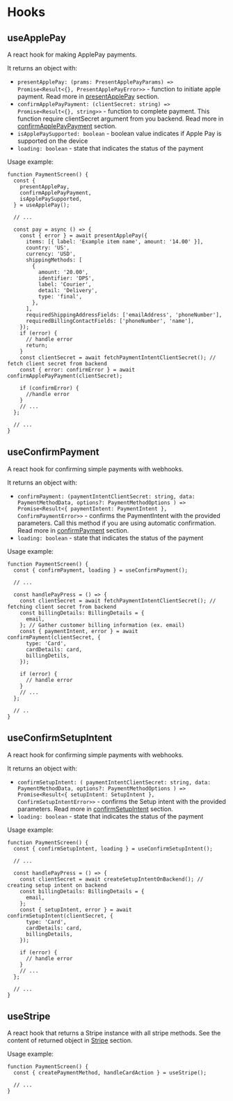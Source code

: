 # Hooks

## useApplePay

A react hook for making ApplePay payments.

It returns an object with:

- `presentApplePay: (prams: PresentApplePayParams) => Promise<Result<{}, PresentApplePayError>>` - function to initiate apple payment. Read more in [presentApplePay](#presentapplepay) section.
- `confirmApplePayPayment: (clientSecret: string) => Promise<Result<{}, string>>` - function to complete payment. This function require clientSecret argument from you backend. Read more in [confirmApplePayPayment](#confirmApplePayPayment) section.
- `isApplePaySupported: boolean` - boolean value indicates if Apple Pay is supported on the device
- `loading: boolean` - state that indicates the status of the payment

Usage example:

```tsx
function PaymentScreen() {
  const {
    presentApplePay,
    confirmApplePayPayment,
    isApplePaySupported,
  } = useApplePay();

  // ...

  const pay = async () => {
    const { error } = await presentApplePay({
      items: [{ label: 'Example item name', amount: '14.00' }],
      country: 'US',
      currency: 'USD',
      shippingMethods: [
        {
          amount: '20.00',
          identifier: 'DPS',
          label: 'Courier',
          detail: 'Delivery',
          type: 'final',
        },
      ],
      requiredShippingAddressFields: ['emailAddress', 'phoneNumber'],
      requiredBillingContactFields: ['phoneNumber', 'name'],
    });
    if (error) {
      // handle error
      return;
    }
    const clientSecret = await fetchPaymentIntentClientSecret(); // fetch client secret from backend
    const { error: confirmError } = await confirmApplePayPayment(clientSecret);

    if (confirmError) {
      //handle error
    }
    // ...
  };

  // ...
}
```

## useConfirmPayment

A react hook for confirming simple payments with webhooks.

It returns an object with:

- `confirmPayment: (paymentIntentClientSecret: string, data: PaymentMethodData, options?: PaymentMethodOptions ) => Promise<Result<{ paymentIntent: PaymentIntent }, ConfirmPaymentError>>` - confirms the PaymentIntent with the provided parameters. Call this method if you are using automatic confirmation. Read more in [confirmPayment](#confirmpayment) section.
- `loading: boolean` - state that indicates the status of the payment

Usage example:

```tsx
function PaymentScreen() {
  const { confirmPayment, loading } = useConfirmPayment();

  // ...

  const handlePayPress = () => {
    const clientSecret = await fetchPaymentIntentClientSecret(); // fetching client secret from backend
    const billingDetails: BillingDetails = {
      email,
    }; // Gather customer billing information (ex. email)
    const { paymentIntent, error } = await confirmPayment(clientSecret, {
      type: 'Card',
      cardDetails: card,
      billingDetils,
    });

    if (error) {
      // handle error
    }
    // ...
  };

  // ..
}
```

## useConfirmSetupIntent

A react hook for confirming simple payments with webhooks.

It returns an object with:

- `confirmSetupIntent: ( paymentIntentClientSecret: string, data: PaymentMethodData, options?: PaymentMethodOptions ) => Promise<Result<{ setupIntent: SetupIntent }, ConfirmSetupIntentError>>` - confirms the Setup intent with the provided parameters. Read more in [confirmSetupIntent](#confirmsetupintent) section.
- `loading: boolean` - state that indicates the status of the payment

Usage example:

```tsx
function PaymentScreen() {
  const { confirmSetupIntent, loading } = useConfirmSetupIntent();

  // ...

  const handlePayPress = () => {
    const clientSecret = await createSetupIntentOnBackend(); // creating setup intent on backend
    const billingDetails: BillingDetails = {
      email,
    };
    const { setupIntent, error } = await confirmSetupIntent(clientSecret, {
      type: 'Card',
      cardDetails: card,
      billingDetails,
    });

    if (error) {
      // handle error
    }
    // ...
  };

  // ...
}
```

## useStripe

A react hook that returns a Stripe instance with all stripe methods.
See the content of returned object in [Stripe](#api-reference---stripe) section.

Usage example:

```tsx
function PaymentScreen() {
  const { createPaymentMethod, handleCardAction } = useStripe();

  // ...
}
```
